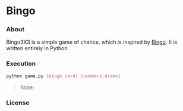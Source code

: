 # Bingo
### About
Bingo3X3 is a simple game of chance, which is inspired by [Bingo](http://en.wikipedia.org/wiki/Bingo_(U.S.)). It is written entirely in Python.

### Execution
```Bash
python game.py [bingo_card] [numbers_drawn]
```
> Note: 

### License
